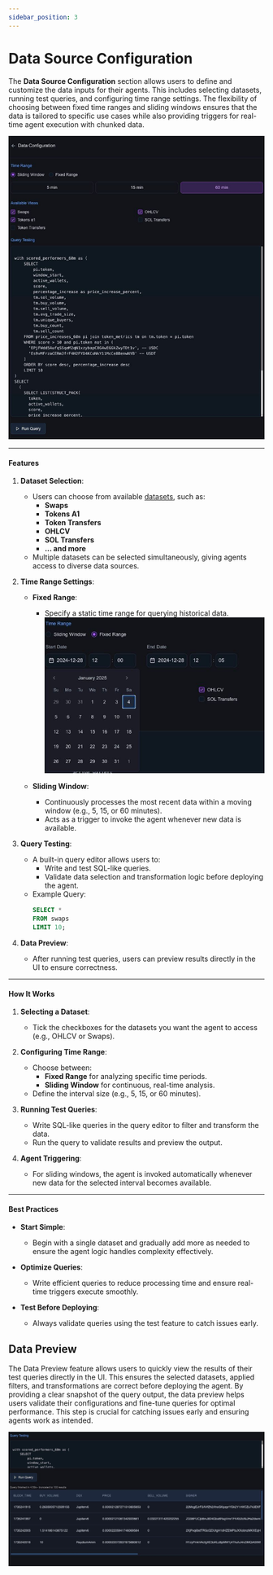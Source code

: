 ```yaml
---
sidebar_position: 3
---
```


# Data Source Configuration

The **Data Source Configuration** section allows users to define and customize the data inputs for their agents. This includes selecting datasets, running test queries, and configuring time range settings. The flexibility of choosing between fixed time ranges and sliding windows ensures that the data is tailored to specific use cases while also providing triggers for real-time agent execution with chunked data.

![Data Config](./img/data_config.jpg)

---

#### **Features**

1. **Dataset Selection**:
   - Users can choose from available [datasets](../03-data/categorydatasets), such as:
     - **Swaps**
     - **Tokens A1**
     - **Token Transfers**
     - **OHLCV**
     - **SOL Transfers**
     - **... and more**
   - Multiple datasets can be selected simultaneously, giving agents access to diverse data sources.

2. **Time Range Settings**:
   - **Fixed Range**:
     - Specify a static time range for querying historical data.
     ![Fixed Range](./img/fixed_range.jpg)
     
   - **Sliding Window**:
     - Continuously processes the most recent data within a moving window (e.g., 5, 15, or 60 minutes).
     - Acts as a trigger to invoke the agent whenever new data is available.

3. **Query Testing**:
   - A built-in query editor allows users to:
     - Write and test SQL-like queries.
     - Validate data selection and transformation logic before deploying the agent.
   - Example Query:
     ```sql
     SELECT *
     FROM swaps
     LIMIT 10;
     ```

4. **Data Preview**:
   - After running test queries, users can preview results directly in the UI to ensure correctness.

---

#### **How It Works**

1. **Selecting a Dataset**:
   - Tick the checkboxes for the datasets you want the agent to access (e.g., OHLCV or Swaps).

2. **Configuring Time Range**:
   - Choose between:
     - **Fixed Range** for analyzing specific time periods.
     - **Sliding Window** for continuous, real-time analysis.
   - Define the interval size (e.g., 5, 15, or 60 minutes).

3. **Running Test Queries**:
   - Write SQL-like queries in the query editor to filter and transform the data.
   - Run the query to validate results and preview the output.

4. **Agent Triggering**:
   - For sliding windows, the agent is invoked automatically whenever new data for the selected interval becomes available.

---

#### **Best Practices**

- **Start Simple**:
   - Begin with a single dataset and gradually add more as needed to ensure the agent logic handles complexity effectively.

- **Optimize Queries**:
   - Write efficient queries to reduce processing time and ensure real-time triggers execute smoothly.

- **Test Before Deploying**:
   - Always validate queries using the test feature to catch issues early.

## Data Preview

The Data Preview feature allows users to quickly view the results of their test queries directly in the UI. This ensures the selected datasets, applied filters, and transformations are correct before deploying the agent. By providing a clear snapshot of the query output, the data preview helps users validate their configurations and fine-tune queries for optimal performance. This step is crucial for catching issues early and ensuring agents work as intended.

![Data Preview](./img/data_preview.jpg)
